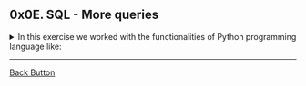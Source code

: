 ## 0x0E. SQL - More queries

<details>
<summary>In this exercise we worked with the functionalities of Python programming language like: </summary>
<br>

- Databases
- SQL
- MySQL
- Users
- Permissions

</details>

---

[Back Button](https://github.com/FatChicken277/holbertonschool-higher_level_programming)
